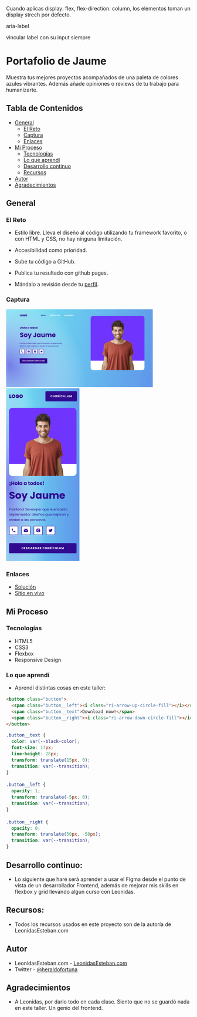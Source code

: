 Cuando aplicas display: flex, flex-direction: column, los elementos toman
un display strech por defecto.

aria-label

vincular label con su input siempre

# Portafolio de Jaume

Muestra tus mejores proyectos acompañados de una paleta de colores azules vibrantes. Además añade opiniones o reviews de tu trabajo para humanizarte.

## Tabla de Contenidos

- [General](#general)
  - [El Reto](#el-reto)
  - [Captura](#captura)
  - [Enlaces](#enlaces)
- [Mi Proceso](#mi-proceso)
  - [Tecnologías](#tecnologías)
  - [Lo que aprendí](#lo-que-aprendí)
  - [Desarrollo continuo](#desarrollo-continuo)
  - [Recursos](#recursos)
- [Autor](#autor)
- [Agradecimientos](#agradecimientos)

## General

### El Reto

- Estilo libre. Lleva el diseño al código utilizando tu framework favorito, o con HTML y CSS, no hay ninguna limitación.

- Accesibilidad como prioridad.

- Sube tu código a GitHub.

- Publica tu resultado con github pages.

- Mándalo a revisión desde tu [perfil](https://leonidasesteban.com/estudiante).

### Captura

<img width="400px"  src="https://github.com/no-te-rindas/imagenes/blob/main/Readmes/portafolio-jaume/jaume-desktop.png?raw=true" />

<img width="200px" src="https://github.com/no-te-rindas/imagenes/blob/main/Readmes/portafolio-jaume/jaume-mobile.png?raw=true" />

### Enlaces

- [Solución](https://github.com/heraldofortuna/angry-birds-template)
- [Sitio en vivo](https://heraldofortuna.github.io/angry-birds-template/)

## Mi Proceso

### Tecnologías

- HTML5
- CSS3
- Flexbox
- Responsive Design

### Lo que aprendí

- Aprendí distintas cosas en este taller:

```html
<button class="button">
  <span class="button__left"><i class="ri-arrow-up-circle-fill"></i></span>
  <span class="button__text">Download now!</span>
  <span class="button__right"><i class="ri-arrow-down-circle-fill"></i></span>
</button>
```

```css
.button__text {
  color: var(--black-color);
  font-size: 17px;
  line-height: 28px;
  transform: translate(15px, 0);
  transition: var(--transition);
}

.button__left {
  opacity: 1;
  transform: translate(-5px, 0);
  transition: var(--transition);
}

.button__right {
  opacity: 0;
  transform: translate(50px, -50px);
  transition: var(--transition);
}
```

## Desarrollo continuo:

- Lo siguiente que haré será aprender a usar el Figma desde el punto de vista de un desarrollador Frontend, además de mejorar mis skills en flexbox y grid llevando algun curso con Leonidas.

## Recursos:

- Todos los recursos usados en este proyecto son de la autoría de LeonidasEsteban.com

## Autor

- LeonidasEsteban.com - [LeonidasEsteban.com](https://leonidasesteban.com/)
- Twitter - [@heraldofortuna](https://twitter.com/heraldofortuna)

## Agradecimientos

- A Leonidas, por darlo todo en cada clase. Siento que no se guardó nada en este taller. Un genio del frontend.
